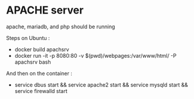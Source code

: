 # APACHE server

apache, mariadb, and php should be running

Steps on Ubuntu :
- docker build apachsrv
- docker run -it -p 8080:80 -v $(pwd)/webpages:/var/www/html/ -P apachsrv bash

And then on the container :
- service dbus start && service apache2 start && service mysqld start && service firewalld start

 
